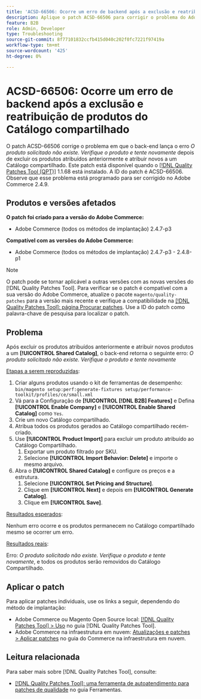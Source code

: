 ```yaml
---
title: 'ACSD-66506: Ocorre um erro de backend após a exclusão e reatribuição de produtos do Catálogo compartilhado'
description: Aplique o patch ACSD-66506 para corrigir o problema do Adobe Commerce em que o back-end lança o erro *O produto solicitado não existe. Verifique o produto e tente novamente* após excluir os produtos atribuídos anteriormente e atribuir novos a um Catálogo compartilhado.
feature: B2B
role: Admin, Developer
type: Troubleshooting
source-git-commit: 8f77101832ccfb415d040c202f0fc7221f97419a
workflow-type: tm+mt
source-wordcount: '425'
ht-degree: 0%

---
```



# ACSD-66506: Ocorre um erro de backend após a exclusão e reatribuição de produtos do Catálogo compartilhado

O patch ACSD-66506 corrige o problema em que o back-end lança o erro *O produto solicitado não existe. Verifique o produto e tente novamente* depois de excluir os produtos atribuídos anteriormente e atribuir novos a um Catálogo compartilhado. Este patch está disponível quando o [[!DNL Quality Patches Tool (QPT)]](/help/tools/quality-patches-tool/quality-patches-tool-to-self-serve-quality-patches.md) 1.1.68 está instalado. A ID do patch é ACSD-66506. Observe que esse problema está programado para ser corrigido no Adobe Commerce 2.4.9.

## Produtos e versões afetados

**O patch foi criado para a versão do Adobe Commerce:**

* Adobe Commerce (todos os métodos de implantação) 2.4.7-p3

**Compatível com as versões do Adobe Commerce:**

* Adobe Commerce (todos os métodos de implantação) 2.4.7-p3 - 2.4.8-p1

>[!NOTE]
>
>O patch pode se tornar aplicável a outras versões com as novas versões do [!DNL Quality Patches Tool]. Para verificar se o patch é compatível com a sua versão do Adobe Commerce, atualize o pacote `magento/quality-patches` para a versão mais recente e verifique a compatibilidade na [[!DNL Quality Patches Tool]: página Procurar patches](https://experienceleague.adobe.com/tools/commerce-quality-patches/index.html?lang=pt-BR). Use a ID do patch como palavra-chave de pesquisa para localizar o patch.

## Problema

Após excluir os produtos atribuídos anteriormente e atribuir novos produtos a um **[!UICONTROL Shared Catalog]**, o back-end retorna o seguinte erro: *O produto solicitado não existe. Verifique o produto e tente novamente*

<u>Etapas a serem reproduzidas</u>:

1. Criar alguns produtos usando o kit de ferramentas de desempenho: `bin/magento setup:perf:generate-fixtures setup/performance-toolkit/profiles/ce/small.xml`
1. Vá para a Configuração de **[!UICONTROL [!DNL B2B] Features]** e Defina **[!UICONTROL Enable Company]** e **[!UICONTROL Enable Shared Catalog]** como `Yes`.
1. Crie um novo Catálogo compartilhado.
1. Atribua todos os produtos gerados ao Catálogo compartilhado recém-criado.
1. Use **[!UICONTROL Product Import]** para excluir um produto atribuído ao Catálogo Compartilhado.
   1. Exportar um produto filtrado por SKU.
   1. Selecione **[!UICONTROL Import Behavior: Delete]** e importe o mesmo arquivo.
1. Abra o **[!UICONTROL Shared Catalog]** e configure os preços e a estrutura.
   1. Selecione **[!UICONTROL Set Pricing and Structure]**.
   1. Clique em **[!UICONTROL Next]** e depois em **[!UICONTROL Generate Catalog]**.
   1. Clique em **[!UICONTROL Save]**.

<u>Resultados esperados</u>:

Nenhum erro ocorre e os produtos permanecem no Catálogo compartilhado mesmo se ocorrer um erro.

<u>Resultados reais</u>:

Erro: *O produto solicitado não existe. Verifique o produto e tente novamente*, e todos os produtos serão removidos do Catálogo Compartilhado.

## Aplicar o patch

Para aplicar patches individuais, use os links a seguir, dependendo do método de implantação:

* Adobe Commerce ou Magento Open Source local: [[!DNL Quality Patches Tool] > Uso](/help/tools/quality-patches-tool/usage.md) no guia [!DNL Quality Patches Tool].
* Adobe Commerce na infraestrutura em nuvem: [Atualizações e patches > Aplicar patches](https://experienceleague.adobe.com/docs/commerce-cloud-service/user-guide/develop/upgrade/apply-patches.html?lang=pt-BR) no guia do Commerce na infraestrutura em nuvem.

## Leitura relacionada

Para saber mais sobre [!DNL Quality Patches Tool], consulte:

* [[!DNL Quality Patches Tool]: uma ferramenta de autoatendimento para patches de qualidade](/help/tools/quality-patches-tool/quality-patches-tool-to-self-serve-quality-patches.md) no guia Ferramentas.
